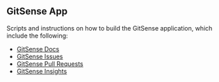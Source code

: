 ## GitSense App

Scripts and instructions on how to build the GitSense application, which include the following:

- [GitSense Docs](https://github.com/gitsense/docs)
- [GitSense Issues](https://github.com/gitsense/issues)
- [GitSense Pull Requests](https://github.com/gitsense/pull-requests)
- [GitSense Insights](https://github.com/gitsense/insights)
